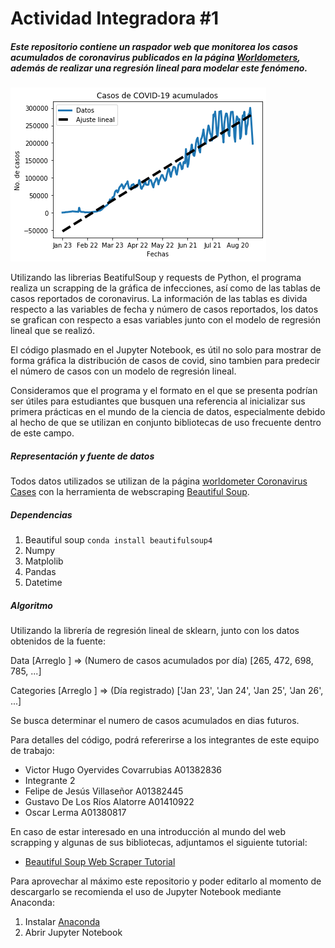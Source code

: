 # Actividad Integradora #1
##### Este repositorio contiene un raspador web que monitorea los casos acumulados de coronavirus publicados en la página [Worldometers](https://www.worldometers.info/coronavirus/), además de realizar una regresión lineal para modelar este fenómeno.

![](COVID_19.png)

Utilizando las librerias BeatifulSoup y requests de Python, el programa realiza un scrapping de la gráfica de infecciones, así como de las tablas de casos reportados de coronavirus.  La información de las tablas es divida respecto a las variables de fecha y número de casos reportados, los datos se grafican con respecto a esas variables junto con el modelo de regresión lineal que se realizó.

El código plasmado en el Jupyter Notebook, es útil no solo para mostrar de forma gráfica la distribución de casos de covid, sino tambien para predecir el número de casos con un modelo de regresión lineal.

Consideramos que el programa y el formato en el que se presenta podrían ser útiles para estudiantes que busquen una referencia al inicializar sus primera prácticas en el mundo de la ciencia de datos, especialmente debido al hecho de que se utilizan en conjunto bibliotecas de uso frecuente dentro de este campo. 

##### Representación y fuente de datos
Todos datos utilizados se utilizan de la página [worldometer Coronavirus Cases](https://www.worldometers.info/coronavirus) con la herramienta de webscraping [Beautiful Soup](https://www.crummy.com/software/BeautifulSoup/bs4/doc).

##### Dependencias
1. Beautiful soup `conda install beautifulsoup4`
2. Numpy
3. Matplolib
4. Pandas
5. Datetime

##### Algoritmo
Utilizando la librería de regresión lineal de sklearn, junto con los datos obtenidos de la fuente:

Data [Arreglo <int>] => (Numero de casos acumulados por día) [265, 472, 698, 785, ...]

Categories [Arreglo <String>] => (Día registrado) ['Jan 23', 'Jan 24', 'Jan 25', 'Jan 26', ...]

Se busca determinar el numero de casos acumulados en dias futuros.


Para detalles del código, podrá refererirse a los integrantes de este equipo de trabajo: 
- Victor Hugo Oyervides Covarrubias A01382836
- Integrante 2
- Felipe de Jesús Villaseñor A01382445
- Gustavo De Los Ríos Alatorre A01410922
- Oscar Lerma A01380817

En caso de estar interesado en una introducción al mundo del web scrapping y algunas de sus bibliotecas, adjuntamos el siguiente tutorial:
- [Beautiful Soup Web Scraper Tutorial](https://realpython.com/beautiful-soup-web-scraper-python/)

Para aprovechar al máximo este repositorio y poder editarlo al momento de descargarlo se recomienda el uso de Jupyter Notebook mediante Anaconda: 
1. Instalar [Anaconda](https://www.anaconda.com/products/individual)
2. Abrir Jupyter Notebook
